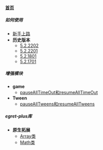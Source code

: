 
#### [首页](?file=home-首页)

##### 如何使用
- [新手上路](?file=001-如何使用/01-新手上路 "新手上路")
- **历史版本**
    - [5.2.2202](?file=001-如何使用/02-历史版本/9996-5.2.2202 "5.2.2202")
    - [5.2.2201](?file=001-如何使用/02-历史版本/9997-5.2.2201 "5.2.2201")
    - [5.2.1801](?file=001-如何使用/02-历史版本/9998-5.2.1801 "5.2.1801")
    - [5.2.1701](?file=001-如何使用/02-历史版本/9999-5.2.1701 "5.2.1701")

##### 增强模块
- **game**
    - [pauseAllTimeOut和resumeAllTimeOut](?file=002-增强模块/01-game/001-pauseAllTimeOut和resumeAllTimeOut "pauseAllTimeOut和resumeAllTimeOut")
- **Tween**
    - [pauseAllTweens和resumeAllTweens](?file=002-增强模块/02-Tween/001-pauseAllTweens和resumeAllTweens "pauseAllTweens和resumeAllTweens")

##### egret-plus库
- **原生拓展**
    - [Array类](?file=003-egret-plus库/001-原生拓展/001-Array类 "Array类")
    - [Math类](?file=003-egret-plus库/001-原生拓展/002-Math类 "Math类")
